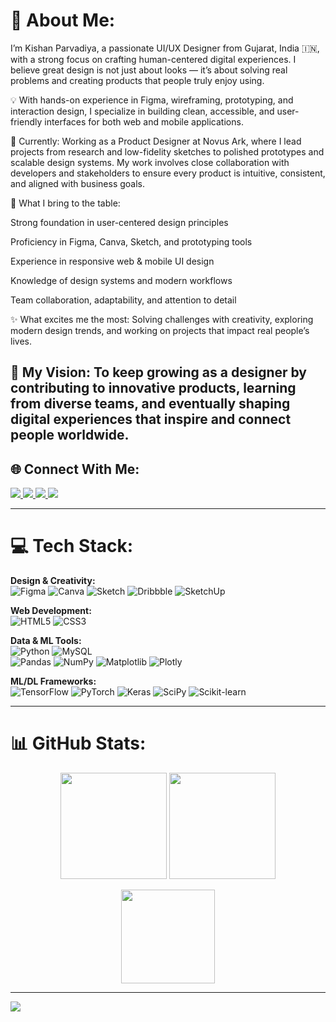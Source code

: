 # 💫 About Me:
I’m Kishan Parvadiya, a passionate UI/UX Designer from Gujarat, India 🇮🇳, with a strong focus on crafting human-centered digital experiences.
I believe great design is not just about looks — it’s about solving real problems and creating products that people truly enjoy using.

💡 With hands-on experience in Figma, wireframing, prototyping, and interaction design, I specialize in building clean, accessible, and user-friendly interfaces for both web and mobile applications.

📌 Currently: Working as a Product Designer at Novus Ark, where I lead projects from research and low-fidelity sketches to polished prototypes and scalable design systems. My work involves close collaboration with developers and stakeholders to ensure every product is intuitive, consistent, and aligned with business goals.

🚀 What I bring to the table:

Strong foundation in user-centered design principles

Proficiency in Figma, Canva, Sketch, and prototyping tools

Experience in responsive web & mobile UI design

Knowledge of design systems and modern workflows

Team collaboration, adaptability, and attention to detail

✨ What excites me the most: Solving challenges with creativity, exploring modern design trends, and working on projects that impact real people’s lives.

🎯 My Vision: To keep growing as a designer by contributing to innovative products, learning from diverse teams, and eventually shaping digital experiences that inspire and connect people worldwide.
---

## 🌐 Connect With Me:
<p align="left">
  <a href="https://behance.net/kishanparvadiya" target="_blank">
    <img src="https://img.shields.io/badge/Behance-1769ff?logo=behance&logoColor=white" />
  </a>
  <a href="https://instagram.com/i_m_kishan6" target="_blank">
    <img src="https://img.shields.io/badge/Instagram-%23E4405F.svg?logo=Instagram&logoColor=white" />
  </a>
  <a href="https://linkedin.com/in/kishan-parvadiya-593120268" target="_blank">
    <img src="https://img.shields.io/badge/LinkedIn-%230077B5.svg?logo=linkedin&logoColor=white" />
  </a>
  <a href="mailto:kishanpatel486630@gmail.com">
    <img src="https://img.shields.io/badge/Email-D14836?logo=gmail&logoColor=white" />
  </a>
</p>

---

# 💻 Tech Stack:
<p align="left">
  
**Design & Creativity:**  
![Figma](https://img.shields.io/badge/figma-%23F24E1E.svg?style=for-the-badge&logo=figma&logoColor=white) 
![Canva](https://img.shields.io/badge/Canva-%2300C4CC.svg?style=for-the-badge&logo=Canva&logoColor=white) 
![Sketch](https://img.shields.io/badge/Sketch-FFB387?style=for-the-badge&logo=sketch&logoColor=black) 
![Dribbble](https://img.shields.io/badge/Dribbble-EA4C89?style=for-the-badge&logo=dribbble&logoColor=white) 
![SketchUp](https://img.shields.io/badge/SketchUp-005F9E?style=for-the-badge&logo=sketchup&logoColor=white)  

**Web Development:**  
![HTML5](https://img.shields.io/badge/html5-%23E34F26.svg?style=for-the-badge&logo=html5&logoColor=white) 
![CSS3](https://img.shields.io/badge/css3-%231572B6.svg?style=for-the-badge&logo=css3&logoColor=white)  

**Data & ML Tools:**  
![Python](https://img.shields.io/badge/python-3670A0?style=for-the-badge&logo=python&logoColor=ffdd54) 
![MySQL](https://img.shields.io/badge/mysql-4479A1.svg?style=for-the-badge&logo=mysql&logoColor=white)  
![Pandas](https://img.shields.io/badge/pandas-%23150458.svg?style=for-the-badge&logo=pandas&logoColor=white) 
![NumPy](https://img.shields.io/badge/numpy-%23013243.svg?style=for-the-badge&logo=numpy&logoColor=white) 
![Matplotlib](https://img.shields.io/badge/Matplotlib-%23ffffff.svg?style=for-the-badge&logo=Matplotlib&logoColor=black) 
![Plotly](https://img.shields.io/badge/Plotly-%233F4F75.svg?style=for-the-badge&logo=plotly&logoColor=white)  

**ML/DL Frameworks:**  
![TensorFlow](https://img.shields.io/badge/TensorFlow-%23FF6F00.svg?style=for-the-badge&logo=TensorFlow&logoColor=white) 
![PyTorch](https://img.shields.io/badge/PyTorch-%23EE4C2C.svg?style=for-the-badge&logo=PyTorch&logoColor=white) 
![Keras](https://img.shields.io/badge/Keras-%23D00000.svg?style=for-the-badge&logo=Keras&logoColor=white) 
![SciPy](https://img.shields.io/badge/SciPy-%230C55A5.svg?style=for-the-badge&logo=scipy&logoColor=%white) 
![Scikit-learn](https://img.shields.io/badge/scikit--learn-%23F7931E.svg?style=for-the-badge&logo=scikit-learn&logoColor=white)  

</p>

---

# 📊 GitHub Stats:
<p align="center">
  <img src="https://github-readme-stats.vercel.app/api?username=kishanpatel486630&theme=dark&hide_border=false&include_all_commits=false&count_private=false" height="170px"/>
  <img src="https://nirzak-streak-stats.vercel.app/?user=kishanpatel486630&theme=dark&hide_border=false" height="170px"/>
</p>

<p align="center">
  <img src="https://github-readme-stats.vercel.app/api/top-langs/?username=kishanpatel486630&theme=dark&hide_border=false&include_all_commits=false&count_private=false&layout=compact" height="150px"/>
</p>

---

[![](https://visitcount.itsvg.in/api?id=kishanpatel486630&icon=0&color=0)](https://visitcount.itsvg.in)

<!-- 🚀 Proudly created with GPRM ( https://gprm.itsvg.in ) -->
